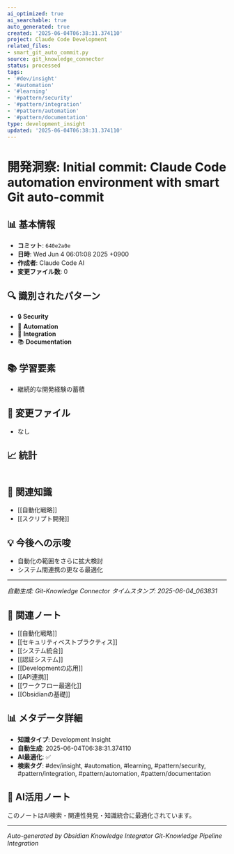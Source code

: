 ```yaml
---
ai_optimized: true
ai_searchable: true
auto_generated: true
created: '2025-06-04T06:38:31.374110'
project: Claude Code Development
related_files:
- smart_git_auto_commit.py
source: git_knowledge_connector
status: processed
tags:
- '#dev/insight'
- '#automation'
- '#learning'
- '#pattern/security'
- '#pattern/integration'
- '#pattern/automation'
- '#pattern/documentation'
type: development_insight
updated: '2025-06-04T06:38:31.374110'
---
```


# 開発洞察: Initial commit: Claude Code automation environment with smart Git auto-commit

## 📊 基本情報
- **コミット**: `640e2a0e`
- **日時**: Wed Jun 4 06:01:08 2025 +0900
- **作成者**: Claude Code AI
- **変更ファイル数**: 0

## 🔍 識別されたパターン
- 🔒 **Security**
- 🤖 **Automation**
- 🔗 **Integration**
- 📚 **Documentation**

## 📚 学習要素
- 継続的な開発経験の蓄積

## 📁 変更ファイル
- なし

## 📈 統計
```

```

## 🔗 関連知識
- [[自動化戦略]]
- [[スクリプト開発]]

## 💡 今後への示唆
- 自動化の範囲をさらに拡大検討
- システム間連携の更なる最適化

---
*自動生成: Git-Knowledge Connector*
*タイムスタンプ: 2025-06-04_063831*


## 🔗 関連ノート
- [[自動化戦略]]
- [[セキュリティベストプラクティス]]
- [[システム統合]]
- [[認証システム]]
- [[Developmentの応用]]
- [[API連携]]
- [[ワークフロー最適化]]
- [[Obsidianの基礎]]

## 📊 メタデータ詳細
- **知識タイプ**: Development Insight
- **自動生成**: 2025-06-04T06:38:31.374110
- **AI最適化**: ✅
- **検索タグ**: #dev/insight, #automation, #learning, #pattern/security, #pattern/integration, #pattern/automation, #pattern/documentation

## 🧠 AI活用ノート
このノートはAI検索・関連性発見・知識統合に最適化されています。

---
*Auto-generated by Obsidian Knowledge Integrator*
*Git-Knowledge Pipeline Integration*
